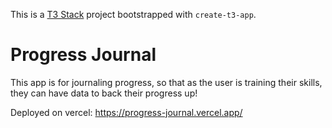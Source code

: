 This is a [T3 Stack](https://create.t3.gg/) project bootstrapped with `create-t3-app`.

# Progress Journal

This app is for journaling progress, so that as the user is training their skills, they can have data to back their progress up!

Deployed on vercel: https://progress-journal.vercel.app/
